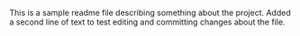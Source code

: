 This is a sample readme file describing something about the project.
Added a second line of text to test editing and committing changes about the file.
